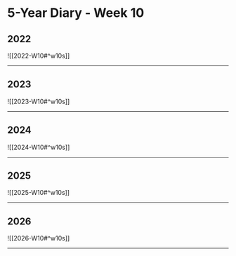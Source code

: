 # 5-Year Diary - Week 10

## 2022
![[2022-W10#^w10s]]

---
## 2023
![[2023-W10#^w10s]]

---
## 2024
![[2024-W10#^w10s]]

---
## 2025
![[2025-W10#^w10s]]

---
## 2026
![[2026-W10#^w10s]]

---